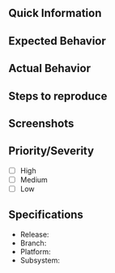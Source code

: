 ## Quick Information
<!-- This is to help replicate the issue as closeley as possible !-->

## Expected Behavior
<!-- What should have happened when you performed the actions !-->

## Actual Behavior
<!-- A brief description of what happened when you tried to perform an action !-->

## Steps to reproduce
<!-- List the steps required to produce the error. These should be as few as possible !-->

## Screenshots
<!-- Any relevant screenshots which show the issue !-->

## Priority/Severity

  - [ ] High
  - [ ] Medium
  - [ ] Low

## Specifications
<!-- Software and system details !-->

  - Release:
  - Branch:
  - Platform:
  - Subsystem:
